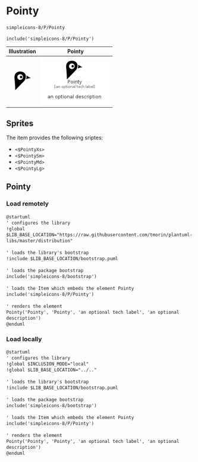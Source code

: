 # Pointy


```text
simpleicons-8/P/Pointy
```

```text
include('simpleicons-8/P/Pointy')
```



| Illustration | Pointy |
| :---: | :---: |
| ![illustration for Illustration](../../simpleicons-8/P/Pointy.png) | ![illustration for Pointy](../../simpleicons-8/P/Pointy.Local.png) |



## Sprites
The item provides the following sriptes:

- `<$PointyXs>`
- `<$PointySm>`
- `<$PointyMd>`
- `<$PointyLg>`





## Pointy

### Load remotely
```plantuml
@startuml
' configures the library
!global $LIB_BASE_LOCATION="https://raw.githubusercontent.com/tmorin/plantuml-libs/master/distribution"

' loads the library's bootstrap
!include $LIB_BASE_LOCATION/bootstrap.puml

' loads the package bootstrap
include('simpleicons-8/bootstrap')

' loads the Item which embeds the element Pointy
include('simpleicons-8/P/Pointy')

' renders the element
Pointy('Pointy', 'Pointy', 'an optional tech label', 'an optional description')
@enduml
```

### Load locally
```plantuml
@startuml
' configures the library
!global $INCLUSION_MODE="local"
!global $LIB_BASE_LOCATION="../.."

' loads the library's bootstrap
!include $LIB_BASE_LOCATION/bootstrap.puml

' loads the package bootstrap
include('simpleicons-8/bootstrap')

' loads the Item which embeds the element Pointy
include('simpleicons-8/P/Pointy')

' renders the element
Pointy('Pointy', 'Pointy', 'an optional tech label', 'an optional description')
@enduml
```

